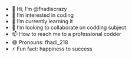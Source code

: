 - 👋 Hi, I’m @fhadiscrazy
- 👀 I’m interested in coding
- 🌱 I’m currently learning it
- 💞️ I’m looking to collaborate on codding subject 
- 📫 How to reach me to a professional codder
- 😄 Pronouns: fhadi_218
- ⚡ Fun fact: happiness to success

<!---
fhadiscrazy/fhadiscrazy is a ✨ special ✨ repository because its `README.md` (this file) appears on your GitHub profile.
You can click the Preview link to take a look at your changes.
--->
